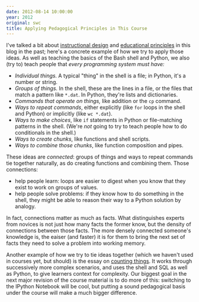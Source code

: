```yaml
---
date: 2012-08-14 10:00:00
year: 2012
original: swc
title: Applying Pedagogical Principles in This Course
---
```

<p>I've talked a bit about <a href="{{site.baseurl}}/blog/2012/06/if-you-want-to-teach-isnt-it-only-fair-to-learn-a-few-things-first.html">instructional design</a> and <a href="{{site.baseurl}}/blog/2012/05/what-to-read-if-youre-teaching-software-carpentry.html">educational principles</a> in this blog in the past; here's a concrete example of how we try to apply those ideas. As well as teaching the basics of the Bash shell and Python, we also (try to) teach people that <em>every programming system must have:</em></p>
<ul>
<li><em>Individual things.</em> A typical "thing" in the shell is a file; in Python, it's a number or string.</li>
<li><em>Groups of things.</em> In the shell, these are the lines in a file, or the files that match a pattern like <code>*.dat</code>. In Python, they're lists and dictionaries.</li>
<li><em>Commands that operate on things,</em> like addition or the <code>cp</code> command.</li>
<li><em>Ways to repeat commands</em>, either explicitly (like <code>for</code> loops in the shell and Python) or implicitly (like <code>wc *.dat</code>).</li>
<li><em>Ways to make choices</em>, like <code>if</code> statements in Python or file-matching patterns in the shell. (We're <em>not</em> going to try to teach people how to do conditionals in the shell.)</li>
<li><em>Ways to create chunks</em>, like functions and shell scripts.</li>
<li><em>Ways to combine those chunks</em>, like function composition and pipes.</li>
</ul>
<p>These ideas are <em>connected</em>: groups of things and ways to repeat commands tie together naturally, as do creating functions and combining them. Those connections:</p>
<ul>
<li>help people learn: loops are easier to digest when you know that they exist to work on groups of values.</li>
<li>help people solve problems: if they know how to do something in the shell, they might be able to reason their way to a Python solution by analogy.</li>
</ul>
<p>In fact, connections matter as much as facts. What distinguishes experts from novices is not just how many facts the former know, but the density of connections between those facts. The more densely connected someone's knowledge is, the eaiser (and faster) it is for them to bring the next set of facts they need to solve a problem into working memory.</p>
<p>Another example of how we try to tie ideas together (which we haven't used in courses yet, but should) is the essay on <a href="{{site.baseurl}}/lessons/previous/#essays">counting things</a>. It works through successively more complex scenarios, and uses the shell and SQL as well as Python, to give learners context for complexity. Our biggest goal in the next major revision of the course material is to do more of this: switching to the IPython Notebook will be cool, but putting a sound pedagogical basis under the course will make a much bigger difference.</p>
